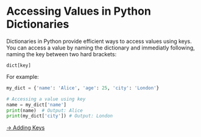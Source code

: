 # Accessing Values in Python Dictionaries 

Dictionaries in Python provide efficient ways to access values using keys. You can access a value by naming the dictionary and immediatly following, naming the key between two hard brackets:

`dict[key]`

For example: 
```python
my_dict = {'name': 'Alice', 'age': 25, 'city': 'London'}

# Accessing a value using key
name = my_dict['name'] 
print(name)  # Output: Alice
print(my_dict['city']) # Output: London 
```

[-> Adding Keys](/dictionaries/05_addingKeys.md)